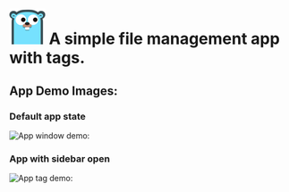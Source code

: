 # ![App icon: ](./icon.png) A simple file management app with tags.

## App Demo Images:
### Default app state
![App window demo: ](https://github.com/SilvisPilvis/rTagger/blob/main/demo.png?raw=true)
### App with sidebar open
![App tag demo: ](https://github.com/SilvisPilvis/rTagger/blob/main/demo-tags.png?raw=true)
